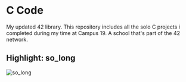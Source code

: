 # C Code
My updated 42 library. This repository includes all the solo C projects i completed during my time at Campus 19. A school that's part of the 42 network.

## Highlight: so_long
![so_long](https://github.com/user-attachments/assets/13d2ca67-ba1a-4cf7-915c-72830a54a419)
